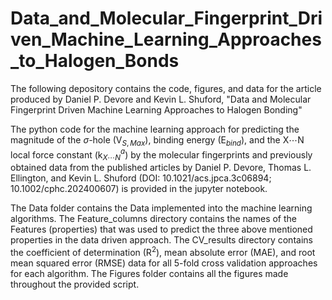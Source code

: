 # Data_and_Molecular_Fingerprint_Driven_Machine_Learning_Approaches_to_Halogen_Bonds

The following depository contains the code, figures, and data for the article 
produced by Daniel P. Devore and Kevin L. Shuford, "Data and Molecular Fingerprint Driven Machine Learning 
Approaches to Halogen Bonding" 

The python code for the machine learning approach for predicting the magnitude of the $\sigma$-hole (V$_{S,Max}$), 
binding energy (E$_{bind}$), and the X$\cdots$N local force constant (k$^{a}_{X\cdots N}$) 
by the molecular fingerprints and previously obtained data from the published articles by Daniel P. Devore, 
Thomas L. Ellington, and Kevin L. Shuford (DOI: 10.1021/acs.jpca.3c06894; 10.1002/cphc.202400607)
is provided in the jupyter notebook.

The Data folder contains the Data implemented into the machine learning algorithms. The Feature_columns 
directory contains the names of the Features (properties) that was used to predict the three above mentioned 
properties in the data driven approach. The CV_results directory contains the coefficient of determination (R$^2$), 
mean absolute error (MAE), and root mean squared error (RMSE) data for all 5-fold cross validation approaches for 
each algorithm. The Figures folder contains all the figures made throughout the provided script.

